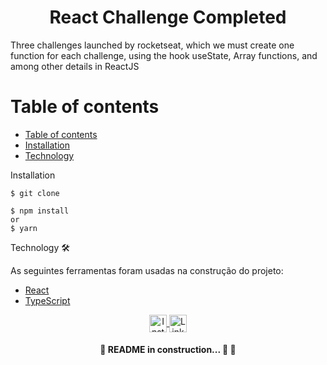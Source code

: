 <h1 align="center"> React Challenge Completed</h1>

<p> Three challenges launched by rocketseat, which we must create one function for each challenge, using the hook useState, Array functions, and among other details in ReactJS</p>

Table of contents
=================
<!--ts-->
   * [Table of contents](#table-of-contents)
   * [Installation](#installattion)
   * [Technology](#technology)
<!--te-->

Installation
```
$ git clone
```

```
$ npm install
or
$ yarn
```


Technology 🛠

As seguintes ferramentas foram usadas na construção do projeto:
- [React](https://pt-br.reactjs.org/)
- [TypeScript](https://www.typescriptlang.org/)

<p align="center"> 
  <a href="https://www.instagram.com/kevin.pizarro.cruz/" target="blank">
    <img align="center" src="https://www.flaticon.com/svg/vstatic/svg/2111/2111463.svg?token=exp=1614983781~hmac=8105d0eecb45623ad7563762d1126ea1" alt="Insta" height="28px" width="28px" />
  </a>
  <a href="https://www.linkedin.com/in/kevin-marlon-pizarro-cruz-22b369208/" target="blank">
    <img align="center" src="https://www.flaticon.com/svg/vstatic/svg/1409/1409945.svg?token=exp=1615137279~hmac=393f8e4529e0df8a65d970a8fd68ece4" alt="Linkedin" height="28px" width="28px" />
  </a>
</p>

<h4 align="center"> 
	🚧 README in construction... 🚀 🚧
</h4>
